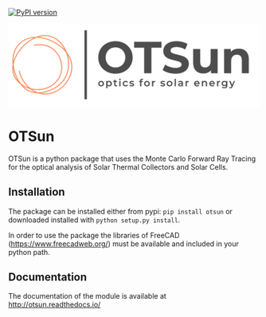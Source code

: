 [![PyPI version](https://badge.fury.io/py/OTSun.svg)](https://badge.fury.io/py/OTSun)

![OTSun logo](logo_OTSun.png)

# OTSun

OTSun is a python package that uses the Monte Carlo Forward Ray Tracing for the optical analysis of Solar Thermal Collectors and Solar Cells. 

## Installation

The package can be installed either from pypi:
`pip install otsun` or downloaded installed with `python setup.py install`.

In order to use the package the libraries of FreeCAD (https://www.freecadweb.org/) must be available and included in your python path.

## Documentation

The documentation of the module is available at http://otsun.readthedocs.io/
